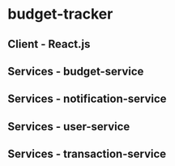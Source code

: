 # budget-tracker

## Client - React.js

## Services - budget-service

## Services - notification-service

## Services - user-service

## Services - transaction-service
